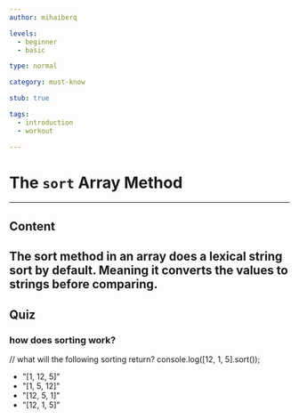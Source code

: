 ```yaml
---
author: mihaiberq

levels:
  - beginner
  - basic

type: normal

category: must-know

stub: true

tags:
  - introduction
  - workout

---
```


# The `sort` Array Method

---

## Content

## The sort method in an array does a lexical string sort by default. Meaning it converts the values to strings before comparing.

## Quiz

### how does sorting work?

// what will the following sorting return?
console.log([12, 1, 5].sort());

- "[1, 12, 5]"
- "[1, 5, 12]"
- "[12, 5, 1]"
- "[12, 1, 5]"
